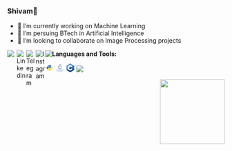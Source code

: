 ### Shivam👋


- 🔭 I’m currently working on Machine Learning
- 🌱 I’m persuing BTech in Artificial Intelligence
- 👯 I’m looking to collaborate on Image Processing projects 

<a href="https://twitter.com/shivam_aiml">
<img align="left"  width="22px" src="https://cdn.jsdelivr.net/npm/simple-icons@v3/icons/twitter.svg" />
</a>
<a href="https://www.linkedin.com/in/shivam0807/">
  <img align="left" alt="Linkedin" width="22px" src="https://cdn.jsdelivr.net/npm/simple-icons@v3/icons/linkedin.svg" />
</a>
<a href="https://t.me/sinhashivam0807">
  <img align="left" alt="Telegram" width="22px" src="https://cdn.jsdelivr.net/npm/simple-icons@v3/icons/telegram.svg" />
</a>
<a href="https://www.instagram.com/sinhashivam22/">
  <img align="left" alt="Instagram" width="22px" src="https://cdn.jsdelivr.net/npm/simple-icons@v3/icons/instagram.svg" />
</a>

<a href="https://github.com/sinhashivam0807">
  <img align="left" src="https://github-readme-stats.vercel.app/api/top-langs/?username=sinhashivam0807&theme=dark&hide_langs_below=1" />
</a>

**Languages and Tools:** 

<code><img height="20" src="https://raw.githubusercontent.com/github/explore/80688e429a7d4ef2fca1e82350fe8e3517d3494d/topics/python/python.png"></code>
<code><img height="20" src="https://raw.githubusercontent.com/github/explore/80688e429a7d4ef2fca1e82350fe8e3517d3494d/topics/c/c.png"></code>
<code><img height="20" src="https://raw.githubusercontent.com/github/explore/80688e429a7d4ef2fca1e82350fe8e3517d3494d/topics/cpp/cpp.png"></code>
 <img src = "https://github-readme-stats.vercel.app/api?username=sinhashivam0807&&show_icons=true&title_color=ff0000&icon_color=ffa500&text_color=ffff00&bg_color=141414">


<img src = "https://pbs.twimg.com/profile_images/1286182641725616128/4jgiGlWN_400x400.jpg" align = "right" width = 150, height = 150>
</br>
 

